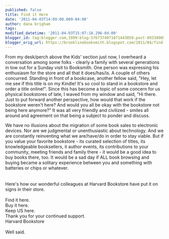 ```yaml
---
published: false
title: Find it Here
date: '2011-04-03T14:09:00.009-04:00'
author: dana brigham
tags: 
modified_datetime: '2011-04-03T15:07:18.296-04:00'
blogger_id: tag:blogger.com,1999:blog-5767374071871443859.post-8933898913038909908
blogger_orig_url: https://brooklinebooksmith.blogspot.com/2011/04/find-it-here.html
---
```


<p>From my desk/perch above the Kids' section just now, I overheard a conversation among some folks - clearly a family with several generations in tow out for a Sunday visit to Booksmith. One person was expressing his enthusiasm for the store and all that it does/has/is. A couple of others concurred. Standing in front of a bookcase, another fellow said, "Hey, let me see if this title is on my Kindle! It's so cool to stand in a bookstore and order a title online!". Since this has become a topic of some concern for us physical bookstores of late, I waved from my window and said, "Hi there. Just to put forward another perspective, how would that work if the bookstore weren't here? And would you all be okay with the bookstore not being here anymore?" It was all very friendly and civilized - smiles all around and agreement on that being a subject to ponder and discuss.</p><div>We have no illusions about the migration of some book sales to electronic devices. Nor are we judgmental or unenthusiastic about technology. And we are constantly reinventing what we are/have/do in order to stay viable. But if you value your favorite bookstore - its curated selection of titles, its knowledgeable booksellers, it author events, its contributions to your community, meeting friends and family there - it would be a good idea to buy books there, too. It would be a sad day if ALL book browsing and buying became a solitary experience between you and something with batteries or chips or whatever. </div><br /><div></div><br /><div>Here's how our wonderful colleagues at Harvard Bookstore have put it on signs in their store. </div><br /><div>Find it here.</div><div>Buy it here.</div><div>Keep US here.</div><div>Thank you for your continued support.</div><div>Harvard Bookstore </div><br /><div>Well said. </div>
